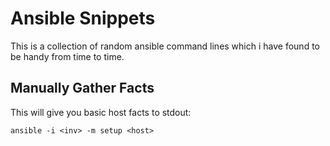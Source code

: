 # Ansible Snippets

This is a collection of random ansible command lines which i have found to
be handy from time to time.

## Manually Gather Facts

This will give you basic host facts to stdout:

```
ansible -i <inv> -m setup <host>
```

